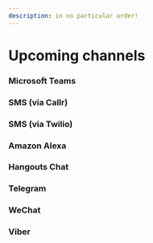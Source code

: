 ```yaml
---
description: in no particular order!
---
```


# Upcoming channels

### Microsoft Teams

### SMS \(via Callr\)

### SMS \(via Twilio\)

### Amazon Alexa

### Hangouts Chat

### Telegram

### WeChat

### Viber



